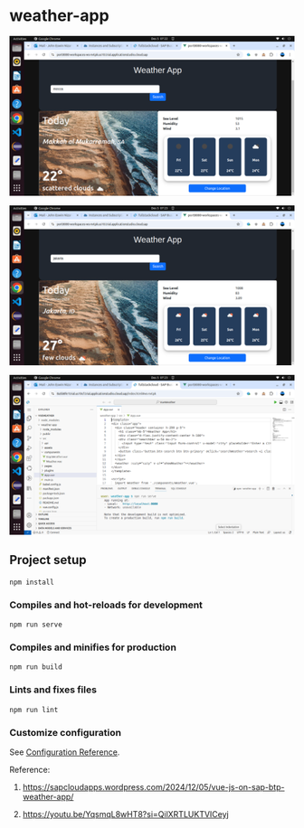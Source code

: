 # weather-app

![alt text](https://github.com/jenizar/sap-btp-vuejs-weather-app/blob/main/screenshots/vue1.png)

![alt text](https://github.com/jenizar/sap-btp-vuejs-weather-app/blob/main/screenshots/vue2.png)

![alt text](https://github.com/jenizar/sap-btp-vuejs-weather-app/blob/main/screenshots/vue3.png)

## Project setup
```
npm install 
```

### Compiles and hot-reloads for development
```
npm run serve
```

### Compiles and minifies for production
```
npm run build
```

### Lints and fixes files
```
npm run lint
```

### Customize configuration
See [Configuration Reference](https://cli.vuejs.org/config/).

Reference:

1. https://sapcloudapps.wordpress.com/2024/12/05/vue-js-on-sap-btp-weather-app/

2. https://youtu.be/YqsmqL8wHT8?si=QilXRTLUKTVICeyj
